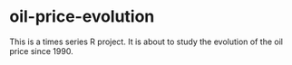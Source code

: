 # oil-price-evolution
This is a times series R project. It is about to study the evolution of the oil price since 1990. 
